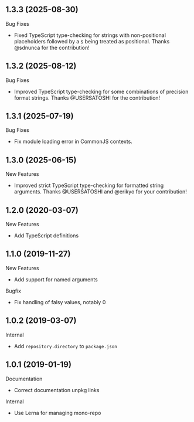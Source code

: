 ## 1.3.3 (2025-08-30)

Bug Fixes

- Fixed TypeScript type-checking for strings with non-positional placeholders followed by a `$` being treated as positional. Thanks @sdnunca for the contribution!

## 1.3.2 (2025-08-12)

Bug Fixes

- Improved TypeScript type-checking for some combinations of precision format strings. Thanks @USERSATOSHI for the contribution!

## 1.3.1 (2025-07-19)

Bug Fixes

- Fix module loading error in CommonJS contexts.

## 1.3.0 (2025-06-15)

New Features

- Improved strict TypeScript type-checking for formatted string arguments. Thanks @USERSATOSHI and @erikyo for your contribution!

## 1.2.0 (2020-03-07)

New Features

- Add TypeScript definitions

## 1.1.0 (2019-11-27)

New Features

- Add support for named arguments

Bugfix

- Fix handling of falsy values, notably 0

## 1.0.2 (2019-03-07)

Internal

- Add `repository.directory` to `package.json`

## 1.0.1 (2019-01-19)

Documentation

- Correct documentation unpkg links

Internal

- Use Lerna for managing mono-repo
